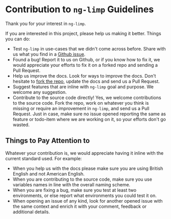 # Contribution to `ng-limp` Guidelines

Thank you for your interest in `ng-limp`.

If you are interested in this project, please help us making it better. Things you can do:
* Test `ng-limp` in use-cases that we didn't come across before. Share with us what you find in a [Github issue](https://github.com/masaar/ng-limp/issues).
* Found a bug! Report it to us on Github, or if you know how to fix it, we would appreciate your efforts to fix it on a forked repo and sending a Pull Request.
* Help us improve the docs. Look for ways to improve the docs. Don't hesitate to [fork the repo](https://github.com/masaar/ng-limp), update the docs and send us a Pull Request.
* Suggest features that are inline with `ng-limp` goal and purpose. We welcome any suggestion.
* Contribute to the source code directly! Yes, we welcome contributions to the source code. Fork the repo, work on whatever you think is missing or require an improvement in `ng-limp`, and send us a Pull Request. Just in case, make sure no issue opened reporting the same as feature or todo-item where we are working on it, so your efforts don't go wasted.

## Things to Pay Attention to
Whatever your contribution is, we would appreciate having it inline with the current standard used. For example:
* When you help us with the docs please make sure you are using British English and not American English.
* When you are contributing to the source code, make sure you use variables names in line with the overall naming scheme.
* When you are fixing a bug, make sure you test at least two environments, or else report what environments you could test it on.
* When opening an issue of any kind, look for another opened issue with the same context and enrich it with your comment, feedback or additional details.